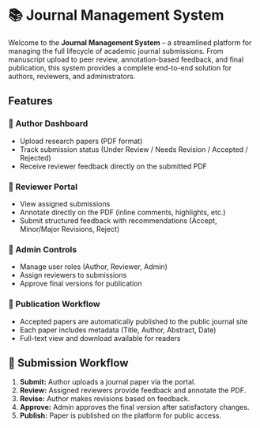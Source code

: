 # 📚 Journal Management System

Welcome to the **Journal Management System** – a streamlined platform for managing the full lifecycle of academic journal submissions. From manuscript upload to peer review, annotation-based feedback, and final publication, this system provides a complete end-to-end solution for authors, reviewers, and administrators.



## Features

### 🔹 Author Dashboard
- Upload research papers (PDF format)
- Track submission status (Under Review / Needs Revision / Accepted / Rejected)
- Receive reviewer feedback directly on the submitted PDF

### 🔹 Reviewer Portal
- View assigned submissions
- Annotate directly on the PDF (inline comments, highlights, etc.)
- Submit structured feedback with recommendations (Accept, Minor/Major Revisions, Reject)

### 🔹 Admin Controls
- Manage user roles (Author, Reviewer, Admin)
- Assign reviewers to submissions
- Approve final versions for publication

### 🔹 Publication Workflow
- Accepted papers are automatically published to the public journal site
- Each paper includes metadata (Title, Author, Abstract, Date)
- Full-text view and download available for readers



## 🔁 Submission Workflow

1. **Submit:** Author uploads a journal paper via the portal.
2. **Review:** Assigned reviewers provide feedback and annotate the PDF.
3. **Revise:** Author makes revisions based on feedback.
4. **Approve:** Admin approves the final version after satisfactory changes.
5. **Publish:** Paper is published on the platform for public access.


